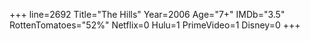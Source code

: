 +++
line=2692
Title="The Hills"
Year=2006
Age="7+"
IMDb="3.5"
RottenTomatoes="52%"
Netflix=0
Hulu=1
PrimeVideo=1
Disney=0
+++

